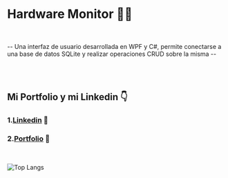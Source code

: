 <h1>Hardware Monitor 👨‍💻</h1>

</br>

-- Una interfaz de usuario desarrollada en WPF y C#, permite conectarse a una base de datos SQLite y realizar operaciones CRUD sobre la misma --
  
  
</br>







</br>

  

## Mi Portfolio y mi Linkedin 👇
### 1.[Linkedin](https://www.linkedin.com/in/pablo-percara/) 👦 </br>
### 2.[Portfolio](https://pablo-percara.vercel.app/) 📖
</br>


![Top Langs](https://github-readme-stats.vercel.app/api/top-langs/?username=PerPab&layout=compact)
</br>

